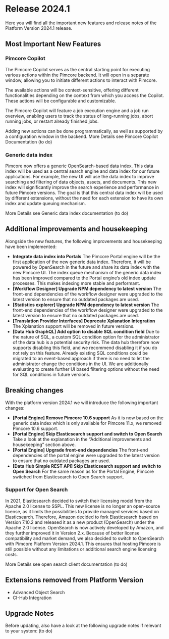 # Release 2024.1
Here you will find all the important new features and release notes of the Platform Version 2024.1 release.

## Most Important New Features

### Pimcore Copilot
The Pimcore Copilot serves as the central starting point for executing various actions within the Pimcore backend. It
will open in a separate window, allowing you to initiate different actions to interact with Pimcore.

The available actions will be context-sensitive, offering different functionalities depending on the context from which
you access the Copilot. These actions will be configurable and customizable.

The Pimcore Copilot will feature a job execution engine and a job run overview, enabling users to track the status of
long-running jobs, abort running jobs, or restart already finished jobs.

Adding new actions can be done programmatically, as well as supported by a configuration window in the backend.
More Details see Pimcore Copilot Documentation (to do)

### Generic data index
Pimcore now offers a generic OpenSearch-based data index. This data index will be used as a central search engine and
data index for our future applications. For example, the new UI will use the data index to improve searching and
filtering of data objects, assets, and documents. This new index will significantly improve the search experience and
performance in future Pimcore versions. The goal is that this central data index will be used by different extensions,
without the need for each extension to have its own index and update queuing mechanism.

More Details see Generic data index documentation (to do)

## Additional improvements and housekeeping
Alongside the new features, the following improvements and housekeeping have been implemented:

- **Integrate data index into Portals**
  The Pimcore Portal engine will be the first application of the new generic data index. Therefore, it will be powered
  by OpenSearch in the future and share its data index with the new Pimcore UI. The index queue mechanism of the generic
  data index has been improved compared to the Portal engine’s old index update processes. This makes indexing more
  stable and performant.
- **[Workflow Designer] Upgrade NPM dependency to latest version**
  The front-end dependencies of the workflow designer were upgraded to the latest version to ensure that no outdated
  packages are used.
- **[Statistics explorer] Upgrade NPM dependency to latest version**
  The front-end dependencies of the workflow designer were upgraded to the latest version to ensure that no outdated
  packages are used.
- **[Translation Provider Interfaces] Deprecate Xplanation Integration**
  The Xplanation support will be removed in future versions.
- **[Data Hub GraphQL] Add option to disable SQL condition field**
  Due to the nature of SQL, a custom SQL condition option for the administrator of the data hub is a potential security
  risk. The data hub therefore now supports disabling this field, and we recommend disabling it if you do not rely on this
  feature. Already existing SQL conditions could be migrated to an event-based approach if there is no need to let the
  administrator change the conditions in the UI. We are additionally evaluating to create further UI based filtering
  options without the need for SQL conditions in future versions.

## Breaking changes
With the platform version 2024.1 we will introduce the following important changes:

- **[Portal Engine] Remove Pimcore 10.6 support**
  As it is now based on the generic data index which is only available for Pimcore 11.x, we removed Pimcore 10.6 support.
- **[Portal Engine] Skip Elasticsearch support and switch to Open Search**
  Take a look at the explanation in the “Additional improvements and housekeeping” section above.
- **[Portal Engine] Upgrade front-end dependencies**
  The front-end dependencies of the portal engine were upgraded to the latest version to ensure that no outdated packages
  are used.
- **[Data Hub Simple REST API] Skip Elasticsearch support and switch to Open Search**
  For the same reason as for the Portal Engine, Pimcore switched from Elasticsearch to Open Search support.


### Support for Open Search
In 2021, Elasticsearch decided to switch their licensing model from the Apache 2.0 license to SSPL. This new license is
no longer an open-source license, as it limits the possibilities to provide managed services based on Elasticsearch.
Therefore, Amazon decided to fork Elasticsearch based on Version 7.10.2 and released it as a new product (OpenSearch)
under the Apache 2.0 license.
OpenSearch is now actively developed by Amazon, and they further improved it in Version 2.x. Because of better license
compatibility and market demand, we also decided to switch to OpenSearch with Pimcore Platform Version 2024.1.
This ensures that hosting Pimcore is still possible without any limitations or additional search engine licensing costs.

More Details see open search client documentation (to do)

## Extensions removed from Platform Version

- Advanced Object Search
- CI-Hub Integration

## Upgrade Notes

Before updating, also have a look at the following upgrade notes if relevant to your system:
(to do)


